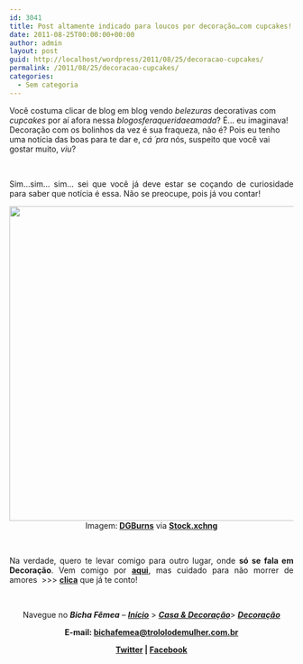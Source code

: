 ```yaml
---
id: 3041
title: Post altamente indicado para loucos por decoração…com cupcakes!
date: 2011-08-25T00:00:00+00:00
author: admin
layout: post
guid: http://localhost/wordpress/2011/08/25/decoracao-cupcakes/
permalink: /2011/08/25/decoracao-cupcakes/
categories:
  - Sem categoria
---
```

Você costuma clicar de blog em blog vendo _belezuras_ decorativas com _cupcakes_ por aí afora nessa _blogosferaqueridaeamada_? É… eu imaginava! Decoração com os bolinhos da vez é sua fraqueza, não é? Pois eu tenho uma notícia das boas para te dar e, _cá ´pra_ nós, suspeito que você vai gostar muito, _viu_?

&nbsp;

<p align="justify">
  Sim…sim… sim… sei que você já deve estar se coçando de curiosidade para saber que notícia é essa. Não se preocupe, pois já vou contar!
</p>

<!--more-->

<p align="center">
  <a href="http://www.trololodemulher.com.br/blog/wp-content/uploads/2011/08/cupcake.jpg"><img class="alignnone size-full wp-image-6827" title="cupcake" src="http://www.trololodemulher.com.br/blog/wp-content/uploads/2011/08/cupcake.jpg" alt="" width="600" height="558" /><br /> </a>Imagem:<strong> <a href="http://www.sxc.hu/profile/DGBurns" target="_blank">DGBurns</a></strong> via <strong><a href="http://www.sxc.hu/" target="_blank">Stock.xchng</a></strong>
</p>

&nbsp;

<p align="justify">
  Na verdade, quero te levar comigo para outro lugar, onde <strong>só se fala em Decoração</strong>. Vem comigo por <strong><a href="http://www.decoracaodacasa.com/estudio-cereja-para-sua-casa/" target="_blank">aqui</a></strong>, mas cuidado para não morrer de amores  >>> <strong><a href="http://www.decoracaodacasa.com/estudio-cereja-para-sua-casa/" target="_blank">clica</a></strong> que já te conto!
</p>

&nbsp;

<p align="center">
  Navegue no <strong><em>Bicha Fêmea</em></strong> – <strong><em><a href="http://www.trololodemulher.com.br/">Início</a></em></strong> > <strong><em><a href="http://www.trololodemulher.com.br/casaedecoracao/">Casa & Decoração</a></em></strong>> <a href="http://www.trololodemulher.com.br/category/decoracao/"><strong><em>Decoração</em></strong></a>
</p>

<p align="center">
  <strong>E-mail: <a href="mailto:bichafemea@trololodemulher.com.br">bichafemea@trololodemulher.com.br</a></strong>
</p>

<p align="center">
  <strong><a href="http://twitter.com/#!/bichafemea">Twitter</a> | <a href="https://www.facebook.com/profile.php?id=100002007076157">Facebook</a></strong>
</p>
